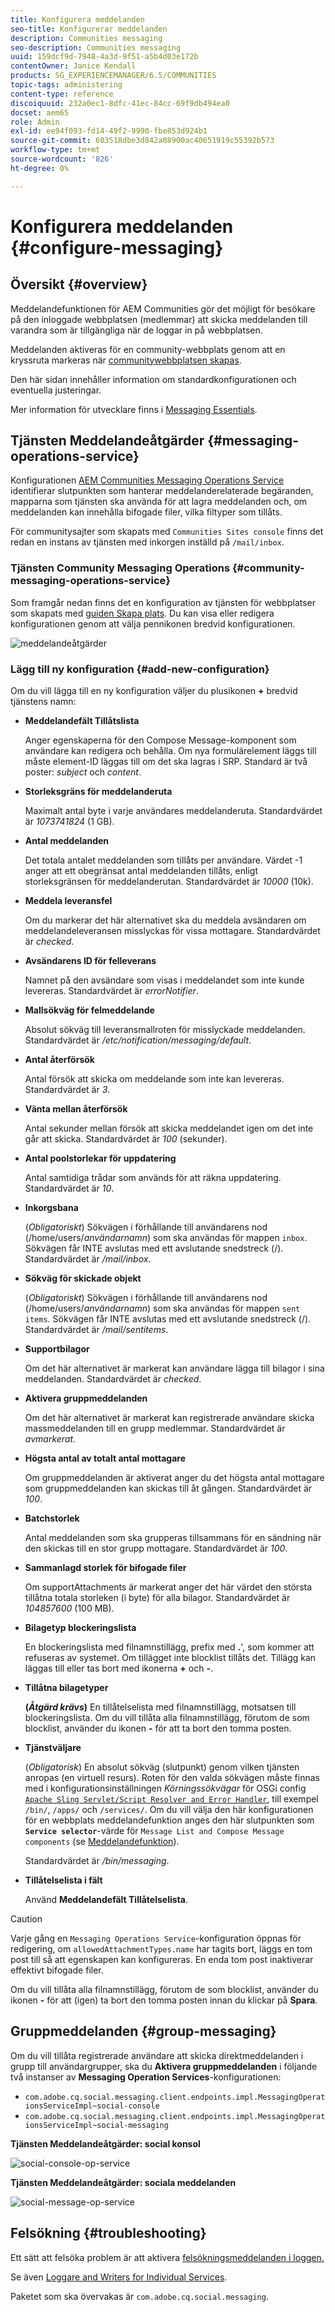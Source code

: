 ```yaml
---
title: Konfigurera meddelanden
seo-title: Konfigurerar meddelanden
description: Communities messaging
seo-description: Communities messaging
uuid: 159dcf9d-7948-4a3d-9f51-a5b4d03e172b
contentOwner: Janice Kendall
products: SG_EXPERIENCEMANAGER/6.5/COMMUNITIES
topic-tags: administering
content-type: reference
discoiquuid: 232a0ec1-8dfc-41ec-84cc-69f9db494ea0
docset: aem65
role: Admin
exl-id: ee94f093-fd14-49f2-9990-fbe853d924b1
source-git-commit: 603518dbe3d842a08900ac40651919c55392b573
workflow-type: tm+mt
source-wordcount: '826'
ht-degree: 0%

---
```


# Konfigurera meddelanden {#configure-messaging}

## Översikt {#overview}

Meddelandefunktionen för AEM Communities gör det möjligt för besökare på den inloggade webbplatsen (medlemmar) att skicka meddelanden till varandra som är tillgängliga när de loggar in på webbplatsen.

Meddelanden aktiveras för en community-webbplats genom att en kryssruta markeras när [communitywebbplatsen skapas](/help/communities/sites-console.md).

Den här sidan innehåller information om standardkonfigurationen och eventuella justeringar.

Mer information för utvecklare finns i [Messaging Essentials](/help/communities/essentials-messaging.md).

## Tjänsten Meddelandeåtgärder {#messaging-operations-service}

Konfigurationen [AEM Communities Messaging Operations Service](https://localhost:4502/system/console/configMgr/com.adobe.cq.social.messaging.client.endpoints.impl.MessagingOperationsServiceImpl) identifierar slutpunkten som hanterar meddelanderelaterade begäranden, mapparna som tjänsten ska använda för att lagra meddelanden och, om meddelanden kan innehålla bifogade filer, vilka filtyper som tillåts.

För communitysajter som skapats med `Communities Sites console` finns det redan en instans av tjänsten med inkorgen inställd på `/mail/inbox`.

### Tjänsten Community Messaging Operations {#community-messaging-operations-service}

Som framgår nedan finns det en konfiguration av tjänsten för webbplatser som skapats med [guiden Skapa plats](/help/communities/sites-console.md). Du kan visa eller redigera konfigurationen genom att välja pennikonen bredvid konfigurationen.

![meddelandeåtgärder](assets/messaging-operations.png)

### Lägg till ny konfiguration {#add-new-configuration}

Om du vill lägga till en ny konfiguration väljer du plusikonen **+** bredvid tjänstens namn:

* **Meddelandefält Tillåtslista**

   Anger egenskaperna för den Compose Message-komponent som användare kan redigera och behålla. Om nya formulärelement läggs till måste element-ID läggas till om det ska lagras i SRP. Standard är två poster: *subject* och *content*.

* **Storleksgräns för meddelanderuta**

   Maximalt antal byte i varje användares meddelanderuta. Standardvärdet är *1073741824* (1 GB).

* **Antal meddelanden**

   Det totala antalet meddelanden som tillåts per användare. Värdet -1 anger att ett obegränsat antal meddelanden tillåts, enligt storleksgränsen för meddelanderutan. Standardvärdet är *10000* (10k).

* **Meddela leveransfel**

   Om du markerar det här alternativet ska du meddela avsändaren om meddelandeleveransen misslyckas för vissa mottagare. Standardvärdet är *checked*.

* **Avsändarens ID för felleverans**

   Namnet på den avsändare som visas i meddelandet som inte kunde levereras. Standardvärdet är *errorNotifier*.

* **Mallsökväg för felmeddelande**

   Absolut sökväg till leveransmallroten för misslyckade meddelanden. Standardvärdet är */etc/notification/messaging/default*.

* **Antal återförsök**

   Antal försök att skicka om meddelande som inte kan levereras. Standardvärdet är *3*.

* **Vänta mellan återförsök**

   Antal sekunder mellan försök att skicka meddelandet igen om det inte går att skicka. Standardvärdet är *100* (sekunder).

* **Antal poolstorlekar för uppdatering**

   Antal samtidiga trådar som används för att räkna uppdatering. Standardvärdet är *10*.

* **Inkorgsbana**

   (*Obligatoriskt*) Sökvägen i förhållande till användarens nod (/home/users/*användarnamn*) som ska användas för mappen `inbox`. Sökvägen får INTE avslutas med ett avslutande snedstreck (/). Standardvärdet är */mail/inbox*.

* **Sökväg för skickade objekt**

   (*Obligatoriskt*) Sökvägen i förhållande till användarens nod (/home/users/*användarnamn*) som ska användas för mappen `sent items`. Sökvägen får INTE avslutas med ett avslutande snedstreck (/). Standardvärdet är */mail/sentitems*.

* **Supportbilagor**

   Om det här alternativet är markerat kan användare lägga till bilagor i sina meddelanden. Standardvärdet är *checked*.

* **Aktivera gruppmeddelanden**

   Om det här alternativet är markerat kan registrerade användare skicka massmeddelanden till en grupp medlemmar. Standardvärdet är *avmarkerat*.

* **Högsta antal av totalt antal mottagare**

   Om gruppmeddelanden är aktiverat anger du det högsta antal mottagare som gruppmeddelanden kan skickas till åt gången. Standardvärdet är *100*.

* **Batchstorlek**

   Antal meddelanden som ska grupperas tillsammans för en sändning när den skickas till en stor grupp mottagare. Standardvärdet är *100*.

* **Sammanlagd storlek för bifogade filer**

   Om supportAttachments är markerat anger det här värdet den största tillåtna totala storleken (i byte) för alla bilagor. Standardvärdet är *104857600* (100 MB).

* **Bilagetyp blockeringslista**

   En blockeringslista med filnamnstillägg, prefix med **.**&#39;, som kommer att refuseras av systemet. Om tillägget inte blocklist tillåts det. Tillägg kan läggas till eller tas bort med ikonerna **+** och **-**.

* **Tillåtna bilagetyper**

   **(*Åtgärd krävs*)** En tillåtelselista med filnamnstillägg, motsatsen till blockeringslista. Om du vill tillåta alla filnamnstillägg, förutom de som blocklist, använder du ikonen **-** för att ta bort den tomma posten.

* **Tjänstväljare**

   (*Obligatorisk*) En absolut sökväg (slutpunkt) genom vilken tjänsten anropas (en virtuell resurs). Roten för den valda sökvägen måste finnas med i konfigurationsinställningen *Körningssökvägar* för OSGi config [ `Apache Sling Servlet/Script Resolver and Error Handler`](https://localhost:4502/system/console/configMgr/org.apache.sling.servlets.resolver.SlingServletResolver), till exempel `/bin/`, `/apps/` och `/services/`. Om du vill välja den här konfigurationen för en webbplats meddelandefunktion anges den här slutpunkten som **`Service selector`**-värde för `Message List and Compose Message components` (se [Meddelandefunktion](/help/communities/configure-messaging.md)).

   Standardvärdet är */bin/messaging*.

* **Tillåtelselista i fält**

   Använd **Meddelandefält Tillåtelselista**.

>[!CAUTION]
>
>Varje gång en `Messaging Operations Service`-konfiguration öppnas för redigering, om `allowedAttachmentTypes.name` har tagits bort, läggs en tom post till så att egenskapen kan konfigureras. En enda tom post inaktiverar effektivt bifogade filer.
>
>Om du vill tillåta alla filnamnstillägg, förutom de som blocklist, använder du ikonen **-** för att (igen) ta bort den tomma posten innan du klickar på **Spara**.

## Gruppmeddelanden {#group-messaging}

Om du vill tillåta registrerade användare att skicka direktmeddelanden i grupp till användargrupper, ska du **Aktivera gruppmeddelanden** i följande två instanser av **Messaging Operation Services**-konfigurationen:

* `com.adobe.cq.social.messaging.client.endpoints.impl.MessagingOperationsServiceImpl~social-console`
* `com.adobe.cq.social.messaging.client.endpoints.impl.MessagingOperationsServiceImpl~social-messaging`

**Tjänsten Meddelandeåtgärder: social konsol**

![social-console-op-service](assets/social-console-op-service.png)

**Tjänsten Meddelandeåtgärder: sociala meddelanden**

![social-message-op-service](assets/social-message-op-service.png)

## Felsökning {#troubleshooting}

Ett sätt att felsöka problem är att aktivera [felsökningsmeddelanden i loggen.](/help/sites-administering/troubleshooting.md)

Se även [Loggare and Writers for Individual Services](/help/sites-deploying/configure-logging.md#loggers-and-writers-for-individual-services).

Paketet som ska övervakas är `com.adobe.cq.social.messaging`.
